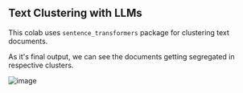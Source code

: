 ## Text Clustering with LLMs

This colab uses ```sentence_transformers``` package for clustering text documents.

As it's final output, we can see the documents getting segregated in respective clusters.

![image](https://github.com/AdityaKulkarni/sjsu/assets/25547842/31078d44-0add-4dfc-b220-3502ed309cf3)
